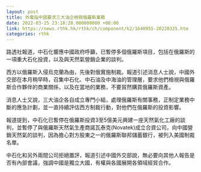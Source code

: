 ```yaml
---
layout: post
title: 外電指中國要求三大油企檢視俄羅斯業務
date: 2022-03-25 23:18:28.000000000 +08:00
link: https://news.rthk.hk/rthk/ch/component/k2/1640955-20220325.htm
categories: rthk
---
```


路透社報道，中石化響應中國政府呼籲，已暫停多個俄羅斯項目，包括在俄羅斯的一項重大石化投資，以及與天然氣營銷企業的談判。

西方以俄羅斯入侵烏克蘭為由，先後對俄實施制裁。報道引述消息人士說，中國外交部在本月稍早時，召集中石化、中石油及中海油的管理層，要求他們檢視與俄羅斯合作夥伴的商業關係，以及在當地的業務，不要貿然購買俄羅斯資產。

消息人士又說，三大油企各自成立專門小組，處理俄羅斯有關事務，正制定業務中斷的應急計劃，並一直持續評估西方制裁行動，對他們在俄羅斯的投資影響。

報道提到，中石化已暫停在俄羅斯投資3至5億美元興建一座天然氣化工廠的談判，並暫停了與俄羅斯天然氣生產商諾瓦泰克(Novatek)成立合資公司，向中國營銷天然氣的談判，因為擔心對方股東之一的俄羅斯聯邦儲蓄銀行，被列入美國制裁名單。

中石化和另外兩間公司拒絕置評，報道引述中國外交部說，無必要向其他人報告是否有內部會議，強調中國是獨立大國，有權與各國展開各領域經貿合作。
